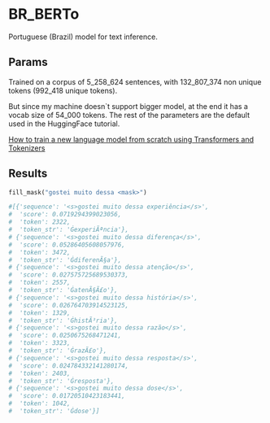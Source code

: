 # BR_BERTo

Portuguese (Brazil) model for text inference.

## Params

Trained on a corpus of 5_258_624 sentences, with 132_807_374 non unique tokens (992_418 unique tokens).

But since my machine doesn`t support bigger model, at the end it has a vocab size of 54_000 tokens. The rest of the parameters are the default used in the HuggingFace tutorial.

[How to train a new language model from scratch using Transformers and Tokenizers](https://huggingface.co/blog/how-to-train)

## Results

```python
fill_mask("gostei muito dessa <mask>")

#[{'sequence': '<s>gostei muito dessa experiência</s>',
#  'score': 0.0719294399023056,
#  'token': 2322,
#  'token_str': 'ĠexperiÃªncia'},
# {'sequence': '<s>gostei muito dessa diferença</s>',
#  'score': 0.05286405608057976,
#  'token': 3472,
#  'token_str': 'ĠdiferenÃ§a'},
# {'sequence': '<s>gostei muito dessa atenção</s>',
#  'score': 0.027575725689530373,
#  'token': 2557,
#  'token_str': 'ĠatenÃ§Ã£o'},
# {'sequence': '<s>gostei muito dessa história</s>',
#  'score': 0.026764703914523125,
#  'token': 1329,
#  'token_str': 'ĠhistÃ³ria'},
# {'sequence': '<s>gostei muito dessa razão</s>',
#  'score': 0.0250675268471241,
#  'token': 3323,
#  'token_str': 'ĠrazÃ£o'},
# {'sequence': '<s>gostei muito dessa resposta</s>',
#  'score': 0.024784332141280174,
#  'token': 2403,
#  'token_str': 'Ġresposta'},
# {'sequence': '<s>gostei muito dessa dose</s>',
#  'score': 0.01720510423183441,
#  'token': 1042,
#  'token_str': 'Ġdose'}]
```
